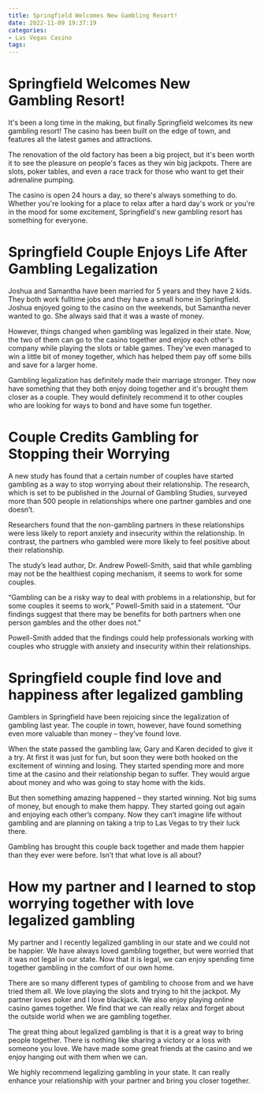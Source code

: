```yaml
---
title: Springfield Welcomes New Gambling Resort!
date: 2022-11-09 19:37:19
categories:
- Las Vegas Casino
tags:
---
```



#  Springfield Welcomes New Gambling Resort!

It's been a long time in the making, but finally Springfield welcomes its new gambling resort! The casino has been built on the edge of town, and features all the latest games and attractions.

The renovation of the old factory has been a big project, but it's been worth it to see the pleasure on people's faces as they win big jackpots. There are slots, poker tables, and even a race track for those who want to get their adrenaline pumping.

The casino is open 24 hours a day, so there's always something to do. Whether you're looking for a place to relax after a hard day's work or you're in the mood for some excitement, Springfield's new gambling resort has something for everyone.

#  Springfield Couple Enjoys Life After Gambling Legalization

Joshua and Samantha have been married for 5 years and they have 2 kids. They both work fulltime jobs and they have a small home in Springfield. Joshua enjoyed going to the casino on the weekends, but Samantha never wanted to go. She always said that it was a waste of money.

However, things changed when gambling was legalized in their state. Now, the two of them can go to the casino together and enjoy each other's company while playing the slots or table games. They've even managed to win a little bit of money together, which has helped them pay off some bills and save for a larger home.

Gambling legalization has definitely made their marriage stronger. They now have something that they both enjoy doing together and it's brought them closer as a couple. They would definitely recommend it to other couples who are looking for ways to bond and have some fun together.

#  Couple Credits Gambling for Stopping their Worrying

A new study has found that a certain number of couples have started gambling as a way to stop worrying about their relationship. The research, which is set to be published in the Journal of Gambling Studies, surveyed more than 500 people in relationships where one partner gambles and one doesn’t.

Researchers found that the non-gambling partners in these relationships were less likely to report anxiety and insecurity within the relationship. In contrast, the partners who gambled were more likely to feel positive about their relationship.

The study’s lead author, Dr. Andrew Powell-Smith, said that while gambling may not be the healthiest coping mechanism, it seems to work for some couples.

“Gambling can be a risky way to deal with problems in a relationship, but for some couples it seems to work,” Powell-Smith said in a statement. “Our findings suggest that there may be benefits for both partners when one person gambles and the other does not.”

Powell-Smith added that the findings could help professionals working with couples who struggle with anxiety and insecurity within their relationships.

#  Springfield couple find love and happiness after legalized gambling

Gamblers in Springfield have been rejoicing since the legalization of gambling last year. The couple in town, however, have found something even more valuable than money – they’ve found love.

When the state passed the gambling law, Gary and Karen decided to give it a try. At first it was just for fun, but soon they were both hooked on the excitement of winning and losing. They started spending more and more time at the casino and their relationship began to suffer. They would argue about money and who was going to stay home with the kids.

But then something amazing happened – they started winning. Not big sums of money, but enough to make them happy. They started going out again and enjoying each other’s company. Now they can’t imagine life without gambling and are planning on taking a trip to Las Vegas to try their luck there.

Gambling has brought this couple back together and made them happier than they ever were before. Isn’t that what love is all about?

#  How my partner and I learned to stop worrying together with love legalized gambling

My partner and I recently legalized gambling in our state and we could not be happier. We have always loved gambling together, but were worried that it was not legal in our state. Now that it is legal, we can enjoy spending time together gambling in the comfort of our own home.

There are so many different types of gambling to choose from and we have tried them all. We love playing the slots and trying to hit the jackpot. My partner loves poker and I love blackjack. We also enjoy playing online casino games together. We find that we can really relax and forget about the outside world when we are gambling together.

The great thing about legalized gambling is that it is a great way to bring people together. There is nothing like sharing a victory or a loss with someone you love. We have made some great friends at the casino and we enjoy hanging out with them when we can.

We highly recommend legalizing gambling in your state. It can really enhance your relationship with your partner and bring you closer together.